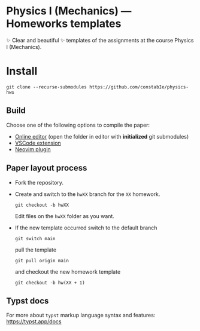 # Physics I (Mechanics) — Homeworks templates

✨ Clear and beautiful ✨ templates of the assignments at the course Physics I (Mechanics).

# Install
```
git clone --recurse-submodules https://github.com/constabIe/physics-hws
```

## Build
Choose one of the following options to compile the paper:
- [Online editor](https://typst.app) (open the folder in editor with **initialized** git submodules)
- [VSCode extension](https://github.com/Myriad-Dreamin/tinymist)
- [Neovim plugin](https://github.com/chomosuke/typst-preview.nvim)

## Paper layout process
- Fork the repository.

- Create and switch to the `hwXX` branch for the `XX` homework. 
  ```
  git checkout -b hwXX
  ```
  Edit files on the `hwXX` folder as you want.

- If the new template occurred switch to the default branch
  ```
  git switch main
  ```
  pull the template
  ```
  git pull origin main
  ```
  and checkout the new homework template
  ```
  git checkout -b hw(XX + 1)
  ```
  
## Typst docs
For more about `typst` markup language syntax and features: https://typst.app/docs
